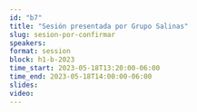 ```yaml
---
id: "b7"
title: "Sesión presentada por Grupo Salinas"
slug: sesion-por-confirmar
speakers:
format: session
block: h1-b-2023
time_start: 2023-05-18T13:20:00-06:00
time_end: 2023-05-18T14:00:00-06:00
slides: 
video: 
---
```


